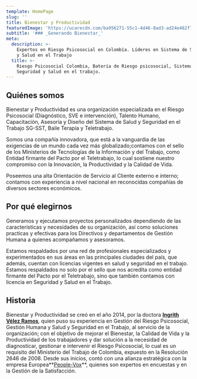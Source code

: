 ```yaml
---
template: HomePage
slug: ''
title: Bienestar y Productividad
featuredImage: 'https://ucarecdn.com/ba956271-55c1-4d46-8ad3-ad24e462f7e9/'
subtitle: '### _Generando Bienestar_'
meta:
  description: >-
    Expertos en Riesgo Psicosocial en Colombía. Líderes en Sistema de Seguridad
    y Salud en el Trabajo
  title: >-
    Riesgo Psicosocial Colombia, Batería de Riesgo psicosocial, Sistema de
    Seguridad y Salud en el trabajo.
---
```

## Quiénes somos

Bienestar y Productividad es una organización especializada en el Riesgo Psicosocial (Diagnóstico, SVE e intervención), Talento Humano, Capacitación, Asesoría y Diseño del Sistema de Salud y Seguridad en el Trabajo SG-SST, Baile Terapia y Teletrabajo.

Somos una compañía innovadora, que está a la vanguardia de las exigencias de un mundo cada vez más globalizado;contamos con el sello de los Ministerios de Tecnologías de la Información y del Trabajo, como Entidad firmante del Pacto por el Teletrabajo, lo cual sostiene nuestro compromiso con la Innovación, la Productividad y la Calidad de Vida.

Poseemos una alta Orientación de Servicio al Cliente externo e interno; contamos con experiencia a nivel nacional en reconocidas compañías de diversos sectores económicos.

## Por qué elegirnos

Generamos y ejecutamos proyectos personalizados dependiendo de las características y necesidades de su organización, así como soluciones practicas y efectivas para los Directivos y departamentos de Gestión Humana a quienes acompañamos y asesoramos.

Estamos respaldados por una red de profesionales especializados y experimentados en sus áreas en las principales ciudades del país, que además, cuentan con licencias vigentes en salud y seguridad en el trabajo.  
Estamos respaldados no solo por el sello que nos acredita como entidad firmante del Pacto por el Teletrabajo, sino que también contamos con licencia en Seguridad y Salud en el Trabajo.

## Historia

Bienestar y Productividad se creó en el año 2014, por la doctora **[Ingrith Vélez Ramos](https://www.linkedin.com/in/ingrith-v%C3%A9lez-ramos-87466669/)**, quien puso su experiencia en Gestión del Riesgo Psicosocial, Gestión Humana y Salud y Seguridad en el Trabajo, al servicio de la organización; con el objetivo de mejorar el Bienestar, la Calidad de Vida y la Productividad de los trabajadores y dar solución a la necesidad de diagnosticar, gestionar e intervenir el Riesgo Psicosocial, lo cual es un requisito del Ministerio del Trabajo de Colombia, expuesto en la Resolución 2646 de 2008. Desde sus inicios, contó con una alianza estratégica con la empresa Europea**[People-Vox](https://www.people-vox.com/presentation-de-people-vox/)**, quienes son expertos en encuestas y en la Gestión de la Satisfacción.
